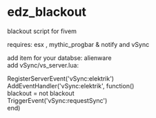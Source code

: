 # edz_blackout
blackout script for fivem

requires: esx , mythic_progbar & notify and vSync

add item for your databse: alienware<br>
add vSync/vs_server.lua:

RegisterServerEvent('vSync:elektrik')<br>
AddEventHandler('vSync:elektrik', function()<br>
    blackout = not blackout<br>
    TriggerEvent('vSync:requestSync')<br>
end)

